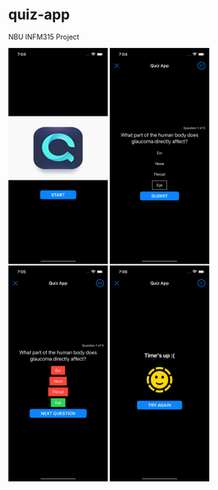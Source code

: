 # quiz-app
NBU INFM315 Project

<img src="https://github.com/aleksgeyman/quiz-app/blob/main/Shared/Screenshots/Simulator%20Screen%20Shot%20-%20iPhone%2013%20-%202022-01-18%20at%2019.04.33.png" width="200"/>
<img src="https://github.com/aleksgeyman/quiz-app/blob/main/Shared/Screenshots/Simulator%20Screen%20Shot%20-%20iPhone%2013%20-%202022-01-18%20at%2019.04.51.png" width="200"/>
<img src="https://github.com/aleksgeyman/quiz-app/blob/main/Shared/Screenshots/Simulator%20Screen%20Shot%20-%20iPhone%2013%20-%202022-01-18%20at%2019.05.03.png" width="200"/>
<img src="https://github.com/aleksgeyman/quiz-app/blob/main/Shared/Screenshots/Simulator%20Screen%20Shot%20-%20iPhone%2013%20-%202022-01-18%20at%2019.06.32.png" width="200"/>
